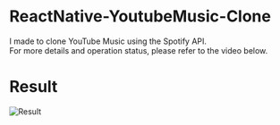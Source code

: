 # ReactNative-YoutubeMusic-Clone

I made to clone YouTube Music using the Spotify API.<br/>
For more details and operation status, please refer to the video below.

# Result

![Result]()
